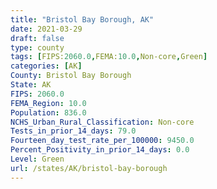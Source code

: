 ```yaml
---
title: "Bristol Bay Borough, AK"
date: 2021-03-29
draft: false
type: county
tags: [FIPS:2060.0,FEMA:10.0,Non-core,Green]
categories: [AK]
County: Bristol Bay Borough
State: AK
FIPS: 2060.0
FEMA_Region: 10.0
Population: 836.0
NCHS_Urban_Rural_Classification: Non-core
Tests_in_prior_14_days: 79.0
Fourteen_day_test_rate_per_100000: 9450.0
Percent_Positivity_in_prior_14_days: 0.0
Level: Green
url: /states/AK/bristol-bay-borough
---
```



